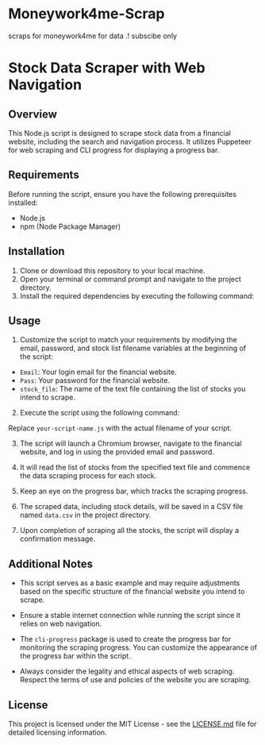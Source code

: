 # Moneywork4me-Scrap
scraps for moneywork4me for data .! subscibe only 
# Stock Data Scraper with Web Navigation

## Overview
This Node.js script is designed to scrape stock data from a financial website, including the search and navigation process. It utilizes Puppeteer for web scraping and CLI progress for displaying a progress bar.

## Requirements
Before running the script, ensure you have the following prerequisites installed:
- Node.js
- npm (Node Package Manager)

## Installation
1. Clone or download this repository to your local machine.
2. Open your terminal or command prompt and navigate to the project directory.
3. Install the required dependencies by executing the following command:



## Usage
1. Customize the script to match your requirements by modifying the email, password, and stock list filename variables at the beginning of the script:
- `Email`: Your login email for the financial website.
- `Pass`: Your password for the financial website.
- `stock_file`: The name of the text file containing the list of stocks you intend to scrape.

2. Execute the script using the following command:


Replace `your-script-name.js` with the actual filename of your script.

3. The script will launch a  Chromium browser, navigate to the financial website, and log in using the provided email and password.

4. It will read the list of stocks from the specified text file and commence the data scraping process for each stock.

5. Keep an eye on the progress bar, which tracks the scraping progress.

6. The scraped data, including stock details, will be saved in a CSV file named `data.csv` in the project directory.

7. Upon completion of scraping all the stocks, the script will display a confirmation message.

## Additional Notes
- This script serves as a basic example and may require adjustments based on the specific structure of the financial website you intend to scrape.

- Ensure a stable internet connection while running the script since it relies on web navigation.

- The `cli-progress` package is used to create the progress bar for monitoring the scraping progress. You can customize the appearance of the progress bar within the script.

- Always consider the legality and ethical aspects of web scraping. Respect the terms of use and policies of the website you are scraping.

## License
This project is licensed under the MIT License - see the [LICENSE.md](LICENSE.md) file for detailed licensing information.
